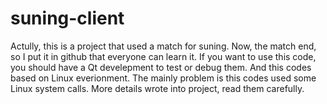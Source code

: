 suning-client
=============

Actully, this is a project that used a match for suning. Now, the match end, so I put it in github that everyone 
can learn it. If you want to use this code, you should have a Qt develepment to test or debug them. And this codes
based on Linux everionment. The mainly problem is this codes used some Linux system calls. More details wrote into
project, read them carefully.
